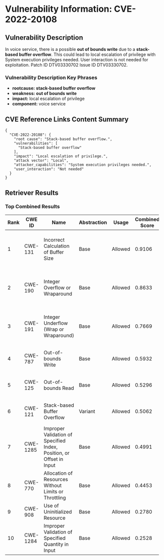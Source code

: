 # Vulnerability Information: CVE-2022-20108

## Vulnerability Description
In voice service, there is a possible **out of bounds write** due to a **stack-based buffer overflow**. This could lead to local escalation of privilege with System execution privileges needed. User interaction is not needed for exploitation. Patch ID DTV03330702 Issue ID DTV03330702.

### Vulnerability Description Key Phrases
- **rootcause:** **stack-based buffer overflow**
- **weakness:** **out of bounds write**
- **impact:** local escalation of privilege
- **component:** voice service

## CVE Reference Links Content Summary
```
{
  "CVE-2022-20108": {
    "root cause": "Stack-based buffer overflow.",
    "vulnerabilities": [
      "Stack-based buffer overflow"
    ],
    "impact": "Local escalation of privilege.",
    "attack vector": "Local",
    "attacker_capabilities": "System execution privileges needed.",
    "user_interaction": "Not needed"
  }
}
```

## Retriever Results

### Top Combined Results

| Rank | CWE ID | Name | Abstraction | Usage | Combined Score | Retrievers | Individual Scores |
|------|--------|------|-------------|-------|---------------|------------|-------------------|
| 1 | CWE-131 | Incorrect Calculation of Buffer Size | Base | Allowed | 0.9106 | dense, sparse, graph | dense: 0.574, sparse: 0.526, graph: 0.903 |
| 2 | CWE-190 | Integer Overflow or Wraparound | Base | Allowed | 0.8633 | dense, sparse, graph | dense: 0.550, sparse: 0.467, graph: 0.898 |
| 3 | CWE-191 | Integer Underflow (Wrap or Wraparound) | Base | Allowed | 0.7669 | dense, sparse, graph | dense: 0.564, sparse: 0.472, graph: 0.600 |
| 4 | CWE-787 | Out-of-bounds Write | Base | Allowed | 0.5932 | sparse, graph | sparse: 0.430, graph: 0.971 |
| 5 | CWE-125 | Out-of-bounds Read | Base | Allowed | 0.5296 | sparse, graph | sparse: 0.432, graph: 0.789 |
| 6 | CWE-121 | Stack-based Buffer Overflow | Variant | Allowed | 0.5062 | dense, sparse | dense: 0.580, sparse: 0.452 |
| 7 | CWE-1285 | Improper Validation of Specified Index, Position, or Offset in Input | Base | Allowed | 0.4991 | dense, sparse | dense: 0.550, sparse: 0.392 |
| 8 | CWE-770 | Allocation of Resources Without Limits or Throttling | Base | Allowed | 0.4453 | sparse, graph | sparse: 0.421, graph: 0.572 |
| 9 | CWE-908 | Use of Uninitialized Resource | Base | Allowed | 0.2780 | sparse | sparse: 0.486 |
| 10 | CWE-1284 | Improper Validation of Specified Quantity in Input | Base | Allowed | 0.2528 | sparse | sparse: 0.442 |

